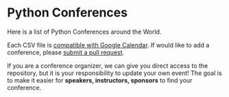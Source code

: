 # Python Conferences

Here is a list of Python Conferences around the World.

Each CSV file is [compatible with Google Calendar](https://support.google.com/calendar/answer/37118?hl=en). If would like to add a conference, please [submit a pull request](https://github.com/python-organizers/conferences/pulls).

If you are a conference organizer, we can give you direct access to the repository, but it is your responsibility to update your own event! The goal is to make it easier for **speakers, instructors, sponsors** to find your conference.
